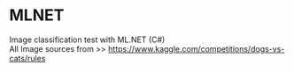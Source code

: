 # MLNET
Image classification test with ML.NET (C#)<br>
All Image sources from >> https://www.kaggle.com/competitions/dogs-vs-cats/rules
